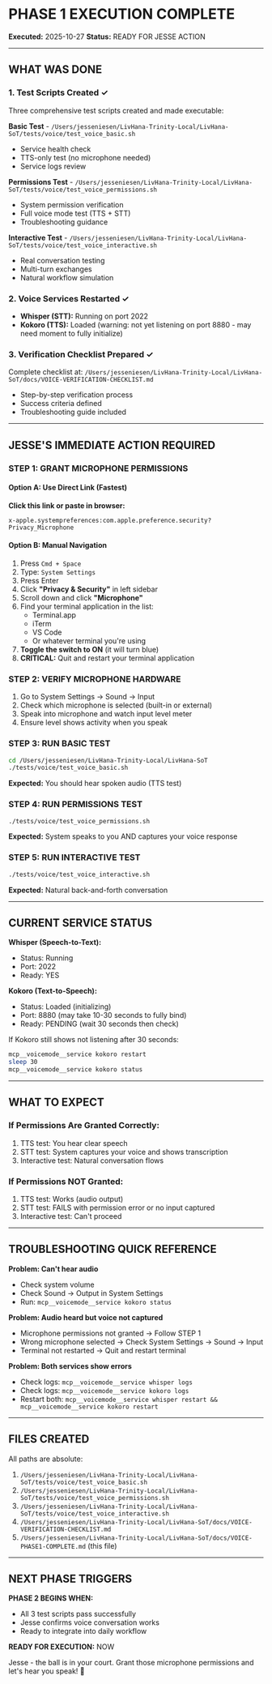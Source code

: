 # PHASE 1 EXECUTION COMPLETE
**Executed:** 2025-10-27
**Status:** READY FOR JESSE ACTION

---

## WHAT WAS DONE

### 1. Test Scripts Created ✓
Three comprehensive test scripts created and made executable:

**Basic Test** - `/Users/jesseniesen/LivHana-Trinity-Local/LivHana-SoT/tests/voice/test_voice_basic.sh`
- Service health check
- TTS-only test (no microphone needed)
- Service logs review

**Permissions Test** - `/Users/jesseniesen/LivHana-Trinity-Local/LivHana-SoT/tests/voice/test_voice_permissions.sh`
- System permission verification
- Full voice mode test (TTS + STT)
- Troubleshooting guidance

**Interactive Test** - `/Users/jesseniesen/LivHana-Trinity-Local/LivHana-SoT/tests/voice/test_voice_interactive.sh`
- Real conversation testing
- Multi-turn exchanges
- Natural workflow simulation

### 2. Voice Services Restarted ✓
- **Whisper (STT):** Running on port 2022
- **Kokoro (TTS):** Loaded (warning: not yet listening on port 8880 - may need moment to fully initialize)

### 3. Verification Checklist Prepared ✓
Complete checklist at: `/Users/jesseniesen/LivHana-Trinity-Local/LivHana-SoT/docs/VOICE-VERIFICATION-CHECKLIST.md`
- Step-by-step verification process
- Success criteria defined
- Troubleshooting guide included

---

## JESSE'S IMMEDIATE ACTION REQUIRED

### STEP 1: GRANT MICROPHONE PERMISSIONS

#### Option A: Use Direct Link (Fastest)
**Click this link or paste in browser:**
```
x-apple.systempreferences:com.apple.preference.security?Privacy_Microphone
```

#### Option B: Manual Navigation
1. Press `Cmd + Space`
2. Type: `System Settings`
3. Press Enter
4. Click **"Privacy & Security"** in left sidebar
5. Scroll down and click **"Microphone"**
6. Find your terminal application in the list:
   - Terminal.app
   - iTerm
   - VS Code
   - Or whatever terminal you're using
7. **Toggle the switch to ON** (it will turn blue)
8. **CRITICAL:** Quit and restart your terminal application

### STEP 2: VERIFY MICROPHONE HARDWARE
1. Go to System Settings → Sound → Input
2. Check which microphone is selected (built-in or external)
3. Speak into microphone and watch input level meter
4. Ensure level shows activity when you speak

### STEP 3: RUN BASIC TEST
```bash
cd /Users/jesseniesen/LivHana-Trinity-Local/LivHana-SoT
./tests/voice/test_voice_basic.sh
```

**Expected:** You should hear spoken audio (TTS test)

### STEP 4: RUN PERMISSIONS TEST
```bash
./tests/voice/test_voice_permissions.sh
```

**Expected:** System speaks to you AND captures your voice response

### STEP 5: RUN INTERACTIVE TEST
```bash
./tests/voice/test_voice_interactive.sh
```

**Expected:** Natural back-and-forth conversation

---

## CURRENT SERVICE STATUS

**Whisper (Speech-to-Text):**
- Status: Running
- Port: 2022
- Ready: YES

**Kokoro (Text-to-Speech):**
- Status: Loaded (initializing)
- Port: 8880 (may take 10-30 seconds to fully bind)
- Ready: PENDING (wait 30 seconds then check)

If Kokoro still shows not listening after 30 seconds:
```bash
mcp__voicemode__service kokoro restart
sleep 30
mcp__voicemode__service kokoro status
```

---

## WHAT TO EXPECT

### If Permissions Are Granted Correctly:
1. TTS test: You hear clear speech
2. STT test: System captures your voice and shows transcription
3. Interactive test: Natural conversation flows

### If Permissions NOT Granted:
1. TTS test: Works (audio output)
2. STT test: FAILS with permission error or no input captured
3. Interactive test: Can't proceed

---

## TROUBLESHOOTING QUICK REFERENCE

**Problem: Can't hear audio**
- Check system volume
- Check Sound → Output in System Settings
- Run: `mcp__voicemode__service kokoro status`

**Problem: Audio heard but voice not captured**
- Microphone permissions not granted → Follow STEP 1
- Wrong microphone selected → Check System Settings → Sound → Input
- Terminal not restarted → Quit and restart terminal

**Problem: Both services show errors**
- Check logs: `mcp__voicemode__service whisper logs`
- Check logs: `mcp__voicemode__service kokoro logs`
- Restart both: `mcp__voicemode__service whisper restart && mcp__voicemode__service kokoro restart`

---

## FILES CREATED

All paths are absolute:

1. `/Users/jesseniesen/LivHana-Trinity-Local/LivHana-SoT/tests/voice/test_voice_basic.sh`
2. `/Users/jesseniesen/LivHana-Trinity-Local/LivHana-SoT/tests/voice/test_voice_permissions.sh`
3. `/Users/jesseniesen/LivHana-Trinity-Local/LivHana-SoT/tests/voice/test_voice_interactive.sh`
4. `/Users/jesseniesen/LivHana-Trinity-Local/LivHana-SoT/docs/VOICE-VERIFICATION-CHECKLIST.md`
5. `/Users/jesseniesen/LivHana-Trinity-Local/LivHana-SoT/docs/VOICE-PHASE1-COMPLETE.md` (this file)

---

## NEXT PHASE TRIGGERS

**PHASE 2 BEGINS WHEN:**
- All 3 test scripts pass successfully
- Jesse confirms voice conversation works
- Ready to integrate into daily workflow

**READY FOR EXECUTION:** NOW

Jesse - the ball is in your court. Grant those microphone permissions and let's hear you speak! 🎤
